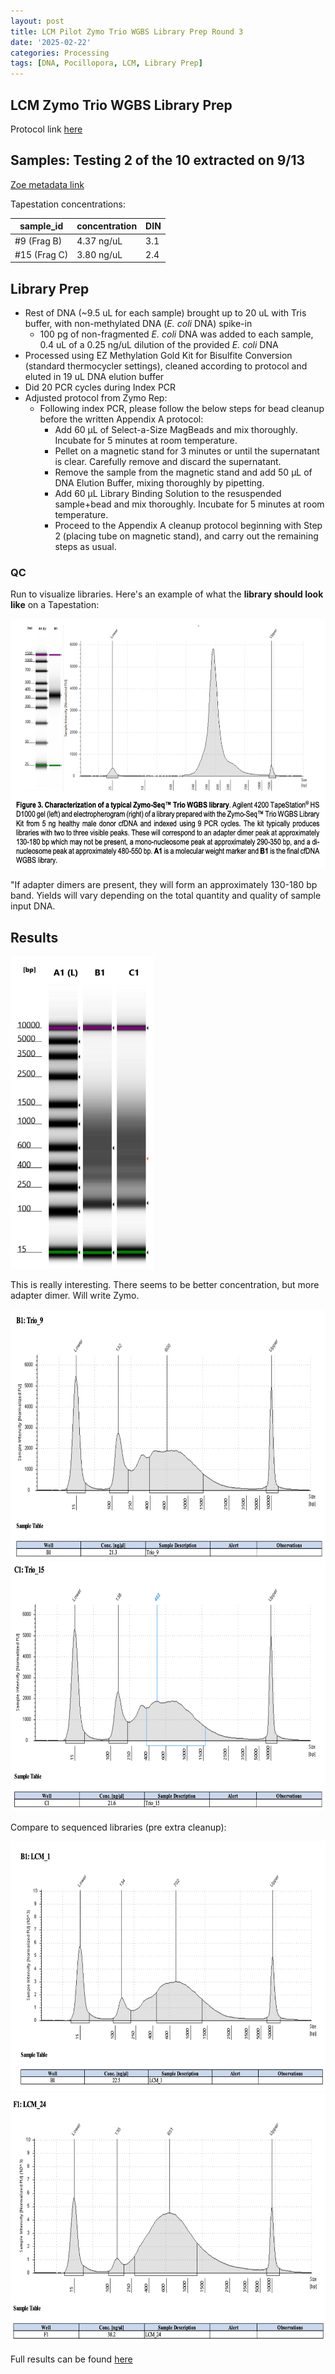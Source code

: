 ```yaml
---
layout: post
title: LCM Pilot Zymo Trio WGBS Library Prep Round 3
date: '2025-02-22'
categories: Processing
tags: [DNA, Pocillopora, LCM, Library Prep]
---
```


## LCM Zymo Trio WGBS Library Prep

Protocol link [here](https://zdellaert.github.io/ZD_Putnam_Lab_Notebook/LCM-Zymo-Trio-WGBS-Library-Prep/)

## Samples: Testing 2 of the 10 extracted on 9/13

[Zoe metadata link](https://docs.google.com/spreadsheets/d/1b1TPzleqo81ZLjrh_UIpXEftsjxhxqaMHd7ldFU9oLU/edit?gid=722422936#gid=722422936)

Tapestation concentrations:

| sample_id      | concentration | DIN | 
|----------------|------------|------------|
| #9 (Frag B)    |  4.37 ng/uL  | 3.1 | 
| #15 (Frag C)   |  3.80 ng/uL  | 2.4 | 

## Library Prep

- Rest of DNA (~9.5 uL for each sample) brought up to 20 uL with Tris buffer, with non-methylated DNA (*E. coli* DNA) spike-in
  - 100 pg of non-fragmented *E. coli* DNA was added to each sample, 0.4 uL of a 0.25 ng/uL dilution of the provided *E. coli* DNA
- Processed using EZ Methylation Gold Kit for Bisulfite Conversion (standard thermocycler settings), cleaned according to protocol and eluted in 19 uL DNA elution buffer
- Did 20 PCR cycles during Index PCR
- Adjusted protocol from Zymo Rep:
  - Following index PCR, please follow the below steps for bead cleanup before the written Appendix A protocol:
    - Add 60 µL of Select-a-Size MagBeads and mix thoroughly. Incubate for 5 minutes at room temperature.
    - Pellet on a magnetic stand for 3 minutes or until the supernatant is clear. Carefully remove and discard the supernatant.
    - Remove the sample from the magnetic stand and add 50 µL of DNA Elution Buffer, mixing thoroughly by pipetting. 
    - Add 60 µL Library Binding Solution to the resuspended sample+bead and mix thoroughly. Incubate for 5 minutes at room temperature.
    - Proceed to the Appendix A cleanup protocol beginning with Step 2 (placing tube on magnetic stand), and carry out the remaining steps as usual.

### QC

Run to visualize libraries. Here's an example of what the **library should look like** on a Tapestation: 

<img src="https://github.com/zdellaert/ZD_Putnam_Lab_Notebook/blob/master/protocols/zymo_trio/manual_trio_wgbs_QC.png?raw=true" height="400">

"If adapter dimers are present, they will form an approximately 130-180 bp band. Yields will vary depending on the total quantity and quality of sample input DNA.

## Results

<img src="https://github.com/zdellaert/ZD_Putnam_Lab_Notebook/blob/master/images/tapestation/LCM_Pilot_WGBS/2025-02-24-LCM-WGBS-Trio-libraries.png?raw=true" height="500">

This is really interesting. There seems to be better concentration, but more adapter dimer. Will write Zymo.

<img src="https://github.com/zdellaert/ZD_Putnam_Lab_Notebook/blob/master/images/tapestation/LCM_Pilot_WGBS/2025-02-24-LCM-WGBS-Trio-library-9.png?raw=true" height="400">
<img src="https://github.com/zdellaert/ZD_Putnam_Lab_Notebook/blob/master/images/tapestation/LCM_Pilot_WGBS/2025-02-24-LCM-WGBS-Trio-library-15.png?raw=true" height="400">

Compare to sequenced libraries (pre extra cleanup):

<img src="https://github.com/zdellaert/ZD_Putnam_Lab_Notebook/blob/master/images/tapestation/LCM_Pilot_WGBS/2024-12-15-LCM-WGBS-Trio-library-1.png?raw=true" height="400">
<img src="https://github.com/zdellaert/ZD_Putnam_Lab_Notebook/blob/master/images/tapestation/LCM_Pilot_WGBS/2024-12-15-LCM-WGBS-Trio-library-24.png?raw=true" height="400">


Full results can be found [here](https://github.com/zdellaert/ZD_Putnam_Lab_Notebook/blob/master/images/tapestation/2025-02-22-Trio-LB-test.pdf)

